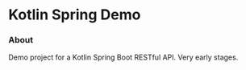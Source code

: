 # Kotlin Spring Demo

### About

Demo project for a Kotlin Spring Boot RESTful API.
Very early stages.